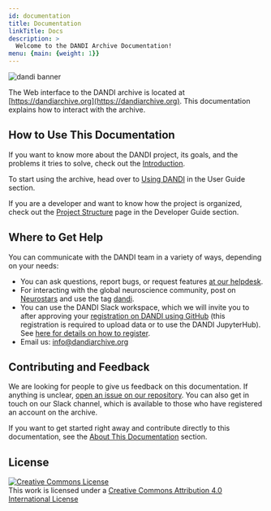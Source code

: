 ```yaml
---
id: documentation
title: Documentation
linkTitle: Docs
description: >
  Welcome to the DANDI Archive Documentation!
menu: {main: {weight: 1}}
---
```


![dandi banner](/dandi-hugo-example/images/dandi-banner.png)

The Web interface to the DANDI archive is located at [https://dandiarchive.org](https://dandiarchive.org).
This documentation explains how to interact with the archive.

## How to Use This Documentation

If you want to know more about the DANDI project, its goals, and the problems
it tries to solve, check out the [Introduction](./00-welcome.mdx).

To start using the archive, head over to [Using DANDI](./00-welcome.mdx) in the User Guide section.

If you are a developer and want to know how the project is organized, check out the [Project Structure](./00-welcome.mdx)
page in the Developer Guide section.

## Where to Get Help

You can communicate with the DANDI team in a variety of ways, depending on your needs:

- You can ask questions, report bugs, or
  request features [at our helpdesk](https://github.com/dandi/helpdesk/issues/new/choose).
- For interacting with the global neuroscience community, post on [Neurostars](https://neurostars.org)
  and use the tag [dandi](https://neurostars.org/tag/dandi).
- You can use the DANDI Slack workspace, which we will invite you to after approving your [registration on
  DANDI using GitHub](https://dandiarchive.org/) (this registration is required to upload data or to use the DANDI
  JupyterHub). See [here for details on how to
  register](./00-welcome.mdx).
- Email us: [info@dandiarchive.org](mailto:info@dandiarchive.org)

## Contributing and Feedback

We are looking for people to give us feedback on this documentation. If anything
is unclear, [open an issue on our repository](https://github.com/dandi/handbook/issues). You can also get in touch on
our Slack channel, which is available to those who have
registered an account on the archive.

If you want to get started right away and contribute directly to this
documentation, see the [About This Documentation](./00-welcome.mdx) section.

## License

<a rel="license" href="http://creativecommons.org/licenses/by/4.0/">
  <img
    alt="Creative Commons License"
    style="border-width: 0;"
    src="https://i.creativecommons.org/l/by/4.0/88x31.png"
  />
</a>
<br />
This work is licensed under a
<a rel="license" href="http://creativecommons.org/licenses/by/4.0/">
  Creative Commons Attribution 4.0 International License
</a>
